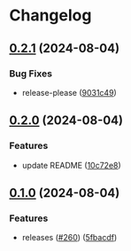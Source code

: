 # Changelog

## [0.2.1](https://github.com/vdbe/catppuccin-tmux/compare/v0.2.0...v0.2.1) (2024-08-04)


### Bug Fixes

* release-please ([9031c49](https://github.com/vdbe/catppuccin-tmux/commit/9031c494a8e1062c3bb751e4f7da737294c4993d))

## [0.2.0](https://github.com/vdbe/catppuccin-tmux/compare/v0.1.0...v0.2.0) (2024-08-04)


### Features

* update README ([10c72e8](https://github.com/vdbe/catppuccin-tmux/commit/10c72e8cef45e59ec96c80a88a87b6a199e7f408))

## [0.1.0](https://github.com/vdbe/catppuccin-tmux/compare/v0.0.1...v0.1.0) (2024-08-04)


### Features

* releases ([#260](https://github.com/vdbe/catppuccin-tmux/issues/260)) ([5fbacdf](https://github.com/vdbe/catppuccin-tmux/commit/5fbacdf3559cf4496eef02aead087b3bb715e570))
